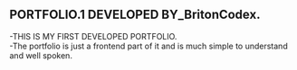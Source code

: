 ## PORTFOLIO.1 DEVELOPED BY_BritonCodex. <br>
-THIS IS MY FIRST DEVELOPED PORTFOLIO. <br>
-The portfolio is just a frontend part of it and is much simple to understand and well spoken.
